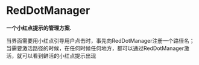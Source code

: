 # RedDotManager

**一个小红点提示的管理方案.**

当界面需要用小红点引导用户点击时，事先向RedDotManager注册一个路径名；当需要激活路径的时候，在任何时候任何地方，都可以通过RedDotManager激活，就可以看到鲜活的小红点提示出现


